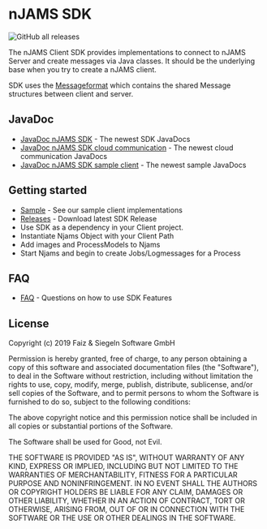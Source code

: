# nJAMS SDK
![GitHub all releases](https://img.shields.io/github/downloads/IntegrationMatters/njams-sdk/total)

The nJAMS Client SDK provides implementations to connect to nJAMS Server and create messages via Java classes. It should be the underlying base when you try to create a nJAMS client.

SDK uses the [Messageformat](https://github.com/IntegrationMatters/njams-messageformat) which contains the shared Message structures between client and server.

## JavaDoc

* [JavaDoc nJAMS SDK](https://integrationmatters.github.io/njams-sdk/index-njams-sdk.html) - The newest SDK JavaDocs
* [JavaDoc nJAMS SDK cloud communication](https://integrationmatters.github.io/njams-sdk/index-njams-sdk-communication-cloud.html) - The newest cloud communication JavaDocs
* [JavaDoc nJAMS SDK sample client](https://integrationmatters.github.io/njams-sdk/index-njams-sdk-sample-client.html) - The newest sample JavaDocs

## Getting started

* [Sample](https://github.com/IntegrationMatters/njams-sdk/tree/master/njams-sdk-sample-client/src/main/java/com/faizsiegeln/test) - See our sample client implementations
* [Releases](https://github.com/IntegrationMatters/njams-sdk/releases) - Download latest SDK Release
* Use SDK as a dependency in your Client project.
* Instantiate Njams Object with your Client Path
* Add images and ProcessModels to Njams
* Start Njams and begin to create Jobs/Logmessages for a Process

## FAQ
* [FAQ](https://github.com/IntegrationMatters/njams-sdk/wiki/FAQ) - Questions on how to use SDK Features

## License

Copyright (c) 2019 Faiz & Siegeln Software GmbH

Permission is hereby granted, free of charge, to any person obtaining a copy of this software and associated documentation files (the "Software"),
to deal in the Software without restriction, including without limitation the rights to use, copy, modify, merge, publish, distribute, sublicense,
and/or sell copies of the Software, and to permit persons to whom the Software is furnished to do so, subject to the following conditions:

The above copyright notice and this permission notice shall be included in all copies or substantial portions of the Software.

The Software shall be used for Good, not Evil.

THE SOFTWARE IS PROVIDED "AS IS", WITHOUT WARRANTY OF ANY KIND, EXPRESS OR IMPLIED, INCLUDING BUT NOT LIMITED TO THE WARRANTIES OF MERCHANTABILITY,
FITNESS FOR A PARTICULAR PURPOSE AND NONINFRINGEMENT. IN NO EVENT SHALL THE AUTHORS OR COPYRIGHT HOLDERS BE LIABLE FOR ANY CLAIM, DAMAGES OR OTHER
LIABILITY, WHETHER IN AN ACTION OF CONTRACT, TORT OR OTHERWISE, ARISING FROM, OUT OF OR IN CONNECTION WITH THE SOFTWARE OR THE USE OR OTHER DEALINGS
IN THE SOFTWARE.
